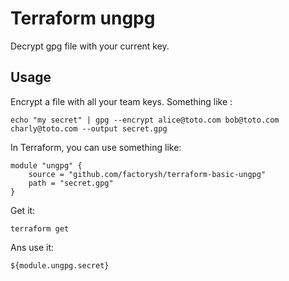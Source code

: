 Terraform ungpg
===============

Decrypt gpg file with your current key.

Usage
-----

Encrypt a file with all your team keys. Something like :

    echo "my secret" | gpg --encrypt alice@toto.com bob@toto.com charly@toto.com --output secret.gpg

In Terraform, you can use something like:

    module "ungpg" {
        source = "github.com/factorysh/terraform-basic-ungpg"
        path = "secret.gpg"
    }

Get it:

    terraform get

Ans use it:

    ${module.ungpg.secret}
